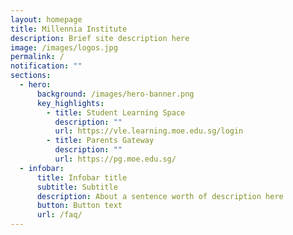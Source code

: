 ```yaml
---
layout: homepage
title: Millennia Institute
description: Brief site description here
image: /images/logos.jpg
permalink: /
notification: ""
sections:
  - hero:
      background: /images/hero-banner.png
      key_highlights:
        - title: Student Learning Space
          description: ""
          url: https://vle.learning.moe.edu.sg/login
        - title: Parents Gateway
          description: ""
          url: https://pg.moe.edu.sg/
  - infobar:
      title: Infobar title
      subtitle: Subtitle
      description: About a sentence worth of description here
      button: Button text
      url: /faq/
---
```

